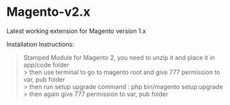 # Magento-v2.x

Latest working extension for Magento version 1.x

Installation Instructions:

> Stamped Module for Magento 2, you need to unzip it and place it in app/code folder
<br> > then use terminal to go to magento root and give 777 permission to var, pub folder
<br> > then run setup upgrade command : php bin/magento setup:upgrade
<br> > then again give 777 permission to var, pub folder

